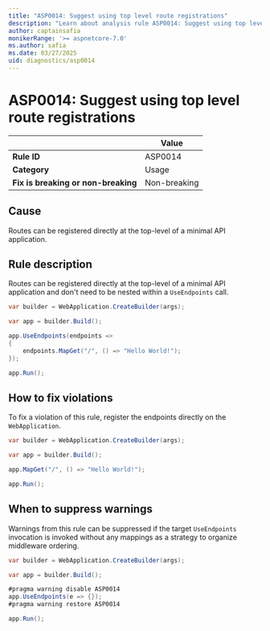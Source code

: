 ```yaml
---
title: "ASP0014: Suggest using top level route registrations"
description: "Learn about analysis rule ASP0014: Suggest using top level route registrations"
author: captainsafia
monikerRange: '>= aspnetcore-7.0'
ms.author: safia
ms.date: 03/27/2025
uid: diagnostics/asp0014
---
```

# ASP0014: Suggest using top level route registrations

|                                     | Value        |
| -                                   | -            |
| **Rule ID**                         | ASP0014      |
| **Category**                        | Usage        |
| **Fix is breaking or non-breaking** | Non-breaking |

## Cause

Routes can be registered directly at the top-level of a minimal API application.

## Rule description

Routes can be registered directly at the top-level of a minimal API application and don't need to be nested within a `UseEndpoints` call.

```csharp
var builder = WebApplication.CreateBuilder(args);

var app = builder.Build();

app.UseEndpoints(endpoints =>
{
    endpoints.MapGet("/", () => "Hello World!");
});

app.Run();
```

## How to fix violations

To fix a violation of this rule, register the endpoints directly on the `WebApplication`.

```csharp
var builder = WebApplication.CreateBuilder(args);

var app = builder.Build();

app.MapGet("/", () => "Hello World!");

app.Run();
```

## When to suppress warnings

Warnings from this rule can be suppressed if the target `UseEndpoints` invocation is invoked without any mappings as a strategy to organize middleware ordering.

```csharp
var builder = WebApplication.CreateBuilder(args);

var app = builder.Build();

#pragma warning disable ASP0014
app.UseEndpoints(e => {});
#pragma warning restore ASP0014

app.Run();
```

